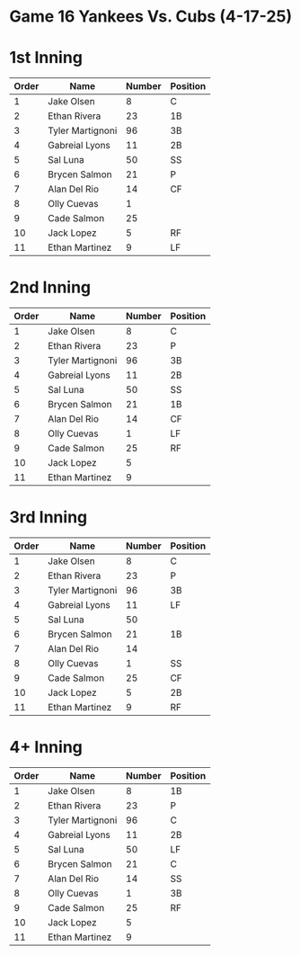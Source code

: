 # Game 16 Yankees  Vs. Cubs (4-17-25) 

# 1st Inning

| Order | Name | Number | Position |
| --- | --- 			 | --- | --- |
| 1   | Jake Olsen       | 8   | C   |
| 2   | Ethan Rivera     | 23  | 1B  |
| 3   | Tyler Martignoni | 96  | 3B  |
| 4   | Gabreial Lyons   | 11  | 2B  |
| 5   | Sal Luna         | 50  | SS  |
| 6   | Brycen Salmon    | 21  | P   |
| 7   | Alan Del Rio     | 14  | CF  |
| 8   | Olly Cuevas      | 1   |     |
| 9   | Cade Salmon      | 25  |     |
| 10  | Jack Lopez       | 5   | RF  |
| 11  | Ethan Martinez   | 9   | LF  |

# 2nd Inning

| Order | Name | Number | Position |
| --- | --- 			 | --- | --- |
| 1   | Jake Olsen       | 8   | C   |
| 2   | Ethan Rivera     | 23  | P   |
| 3   | Tyler Martignoni | 96  | 3B  |
| 4   | Gabreial Lyons   | 11  | 2B  |
| 5   | Sal Luna         | 50  | SS  |
| 6   | Brycen Salmon    | 21  | 1B  |
| 7   | Alan Del Rio     | 14  | CF  |
| 8   | Olly Cuevas      | 1   | LF  |
| 9   | Cade Salmon      | 25  | RF  |
| 10  | Jack Lopez       | 5   |     |
| 11  | Ethan Martinez   | 9   |     |

# 3rd Inning

| Order | Name | Number | Position |
| --- | --- 			 | --- | --- |
| 1   | Jake Olsen       | 8   | C   |
| 2   | Ethan Rivera     | 23  | P   |
| 3   | Tyler Martignoni | 96  | 3B  |
| 4   | Gabreial Lyons   | 11  | LF  |
| 5   | Sal Luna         | 50  |     |
| 6   | Brycen Salmon    | 21  | 1B  |
| 7   | Alan Del Rio     | 14  |     |
| 8   | Olly Cuevas      | 1   | SS  |
| 9   | Cade Salmon      | 25  | CF  |
| 10  | Jack Lopez       | 5   | 2B  |
| 11  | Ethan Martinez   | 9   | RF  |

# 4+ Inning

| Order | Name | Number | Position |
| --- | --- 			 | --- | --- |
| 1   | Jake Olsen       | 8   | 1B  |
| 2   | Ethan Rivera     | 23  | P   |
| 3   | Tyler Martignoni | 96  | C   |
| 4   | Gabreial Lyons   | 11  | 2B  |
| 5   | Sal Luna         | 50  | LF  |
| 6   | Brycen Salmon    | 21  | C   |
| 7   | Alan Del Rio     | 14  | SS  |
| 8   | Olly Cuevas      | 1   | 3B  |
| 9   | Cade Salmon      | 25  | RF  |
| 10  | Jack Lopez       | 5   |     |
| 11  | Ethan Martinez   | 9   |     |
